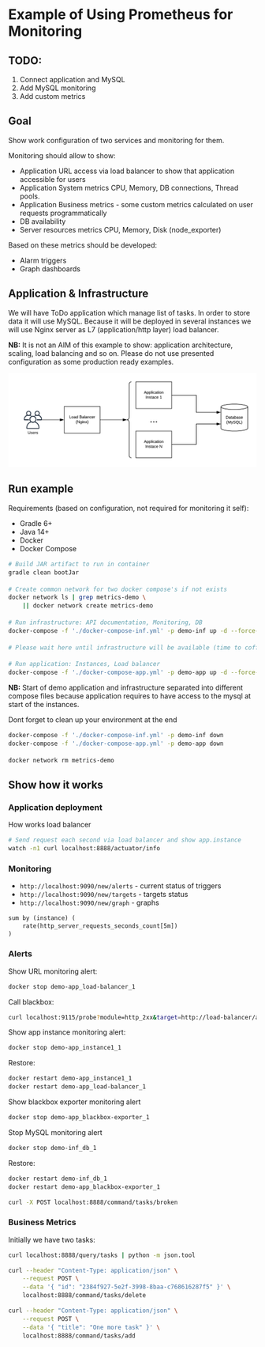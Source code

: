 # Example of Using Prometheus for Monitoring

## TODO:
1. Connect application and MySQL
2. Add MySQL monitoring
3. Add custom metrics

## Goal

Show work configuration of two services and monitoring for them. 

Monitoring should allow to show:

* Application URL access via load balancer to show that application accessible for users
* Application System metrics CPU, Memory, DB connections, Thread pools.
* Application Business metrics - some custom metrics calculated on user requests programmatically
* DB availability
* Server resources metrics CPU, Memory, Disk (node_exporter)

Based on these metrics should be developed:

* Alarm triggers
* Graph dashboards

## Application & Infrastructure

We will have ToDo application which manage list of tasks. In order to store data it will use MySQL. Because it will be 
deployed in several instances we will use Nginx server as L7 (application/http layer) load balancer.

**NB:** It is not an AIM of this example to show: application architecture, scaling, load balancing and so on. Please do not
use presented configuration as some production ready examples. 

![Deployment Diagram](docs/deployment.png)

## Run example

Requirements (based on configuration, not required for monitoring it self):

* Gradle 6+
* Java 14+
* Docker
* Docker Compose


```bash
# Build JAR artifact to run in container
gradle clean bootJar 

# Create common network for two docker compose's if not exists
docker network ls | grep metrics-demo \
    || docker network create metrics-demo

# Run infrastructure: API documentation, Monitoring, DB
docker-compose -f './docker-compose-inf.yml' -p demo-inf up -d --force-recreate

# Please wait here until infrastructure will be available (time to coffee? =)
 
# Run application: Instances, Load balancer
docker-compose -f './docker-compose-app.yml' -p demo-app up -d --force-recreate --build
```

**NB:** Start of demo application and infrastructure separated into different compose files because application
requires to have access to the mysql at start of the instances.

Dont forget to clean up your environment at the end 

```bash
docker-compose -f './docker-compose-inf.yml' -p demo-inf down
docker-compose -f './docker-compose-app.yml' -p demo-app down

docker network rm metrics-demo
```

## Show how it works 

### Application deployment

How works load balancer

```bash
# Send request each second via load balancer and show app.instance
watch -n1 curl localhost:8888/actuator/info
```

### Monitoring

* `http://localhost:9090/new/alerts` - current status of triggers
* `http://localhost:9090/new/targets` - targets status 
* `http://localhost:9090/new/graph` - graphs

```promenteus
sum by (instance) (
    rate(http_server_requests_seconds_count[5m])
)
```

### Alerts

Show URL monitoring alert:
```bash
docker stop demo-app_load-balancer_1
```

Call blackbox:
```bash
curl localhost:9115/probe?module=http_2xx&target=http://load-balancer/actuator/health
```

Show app instance monitoring alert:
```bash
docker stop demo-app_instance1_1
```

Restore:
```bash
docker restart demo-app_instance1_1
docker restart demo-app_load-balancer_1
```

Show blackbox exporter monitoring alert
```bash
docker stop demo-app_blackbox-exporter_1
```

Stop MySQL monitoring alert
```bash
docker stop demo-inf_db_1
```

Restore:
```bash
docker restart demo-inf_db_1
docker restart demo-app_blackbox-exporter_1
```

```bash
curl -X POST localhost:8888/command/tasks/broken
```

### Business Metrics

Initially we have two tasks:
```bash
curl localhost:8888/query/tasks | python -m json.tool
```

```bash
curl --header "Content-Type: application/json" \
    --request POST \
    --data '{ "id": "2384f927-5e2f-3998-8baa-c768616287f5" }' \
    localhost:8888/command/tasks/delete 
```

```bash
curl --header "Content-Type: application/json" \
    --request POST \
    --data '{ "title": "One more task" }' \
    localhost:8888/command/tasks/add 
```
